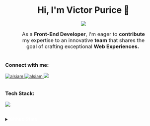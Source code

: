 <h1 align="center">Hi, I'm Victor Purice 👋</h1>
<!-- <h3 align="center">A Tech-Savvy Front-End Web Developer based in Romania 📍</h3> -->
<p align="center">
  <a href="https://github.com/pvictordev/readme-typing-svg"><img src="https://readme-typing-svg.herokuapp.com?lines=Tech-Savvy+Front-End+Web+Developer;Computer+Science+Undergraduate;Freelance+Worker;Aspiring+Learner&center=true&width=500&height=50"></a>
</p>

<p align="center" style="padding:0 3rem; font-size:16.5px">
    <!-- <b>Victor Purice</b>, 2nd year <b>Computer Science</b> undergraduate from <b>ULBS Institute of Science</b>, Sibiu.
    An aspiring <b>Front-End Developer,</b>&nbsp; <b>Full Stack Web Developer</b>&nbsp; and <b>Web3 Enthusiast.</b> 
  <br> -->
  As a <b>Front-End Developer</b>, i'm eager to <b>contribute</b> my expertise to an innovative <b>team</b> that shares the goal of crafting exceptional <b>Web Experiences.</b>&nbsp;
</p>

<div style="display: flex; flex-direction: column; align-items:flex-start; justify-content:center; text-align:left">

<div>
<h3>Connect with me:</h3>
<p>
 <a href="https://pvictordev.netlify.app/" target="blank">
  <img src="https://img.shields.io/badge/Website-DC143C?style=for-the-badge&logo=medium&logoColor=white" alt="alsiam" />
 </a>
 <a href="https://www.linkedin.com/in/victor-purice-dev/" target="_blank">
  <img src="https://img.shields.io/badge/LinkedIn-0077B5?style=for-the-badge&logo=linkedin&logoColor=white" alt="alsiam"/>
 </a>
 <a href="https://twitter.com/wftpid target="_blank">
  <img src="https://img.shields.io/badge/Twitter-1DA1F2?style=for-the-badge&logo=twitter&logoColor=white" />
 </a>

  </a> 
</p>
</div>

<div>
<h3>Tech Stack:</h3>
<p> 
  <a href="https://skillicons.dev">
    <img src="https://skillicons.dev/icons?i=react,ts,redux,tailwind,mongo,nodejs,express" />
  </a>
</div>

</div>
<br/>

<details>
<summary><span style="font-size:15px; font-weight:500; color:white">Github Stats</span></summary>
<br/>
<div style="display:flex; flex-direction:column; align-items:center;justify-content:space-between; gap:0.5rem">
<p><img align="center" src="https://github-readme-stats.vercel.app/api/top-langs?username=pvictordev&show_icons=true&locale=en&layout=compact" alt="pvictordev" /></p>

<p>&nbsp;<img align="center"  src="https://github-readme-stats.vercel.app/api?username=pvictordev&show_icons=true&locale=en" alt="pvictordev" /></p>

<p><img align="center" src="https://github-readme-streak-stats.herokuapp.com/?user=pvictordev&" alt="pvictordev" /></p>
</div>
</details>
